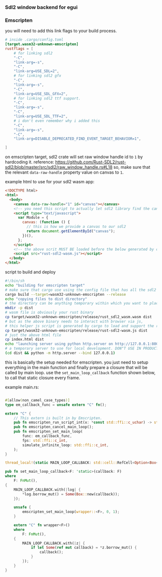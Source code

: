 ### Sdl2 window backend for egui

### Emscripten 
you will need to add this link flags to your build process.

```toml
# inside .cargo/config.toml
[target.wasm32-unknown-emscripten]
rustflags = [
    # for linking sdl2
    "-C",
    "link-arg=-s",
    "-C",
    "link-arg=USE_SDL=2",
    # for linking sdl2 gfx
    "-C",
    "link-arg=-s",
    "-C",
    "link-arg=USE_SDL_GFX=2",
    # for linking sdl2 ttf support. 
    "-C",
    "link-arg=-s",
    "-C",
    "link-arg=USE_SDL_TTF=2",
    # i don't even remember why i added this
    "-C",
    "link-arg=-s",
    "-C",
    "link-arg=DISABLE_DEPRECATED_FIND_EVENT_TARGET_BEHAVIOR=1",

]
```
on emscripten target, sdl2 crate will set raw window handle id to `1` by hardcoding it. reference: https://github.com/Rust-SDL2/rust-sdl2/blob/master/src/sdl2/raw_window_handle.rs#L18
so, make sure that the relevant `data-raw-handle` property value on canvas to `1`.

example html to use for your sdl2 wasm app:
```html
<!DOCTYPE html>
<html>
  <body>
    <canvas data-raw-handle="1" id="canvas"></canvas>
    <!-- you need this script to actually let sdl2 library find the canvas for backing its window -->
    <script type="text/javascript">
      var Module = {
        canvas: (function () {
          // this is how we provide a canvas to our sdl2
          return document.getElementById("canvas");
        })(),
      };
    </script>
    <!-- the above scrit MUST BE loaded before the below generated by cargo. so, don't change the order of these tags -->
    <script src="rust-sdl2-wasm.js"></script>
  </body>
</html>
```
script to build and deploy
```sh
#!/bin/sh
echo "building for emscripten target"
# make sure that cargo use using the config file that has all the sdl2 linker options
cargo build --target=wasm32-unknown-emscripten --release
echo "copying files to dist directory"
# the directory can be anything temporary within which you want to place your server files
mkdir -p dist
# wasm file is obviously your rust binary
cp target/wasm32-unknown-emscripten/release/rust_sdl2_wasm.wasm dist
# but as the above binary needs to interact with browser via js, 
# this helper js script is generated by cargo to load and support the rust wasm binary
cp target/wasm32-unknown-emscripten/release/rust-sdl2-wasm.js dist
# just the above html file
cp index.html dist
echo "launching server using python http.server on http://127.0.0.1:8000/"
# a temporary server to use for local development. DON"T USE IN PRODUCTION!!!
(cd dist && python -m http.server --bind 127.0.0.1)
```

this is basically the setup needed for emscripten. you just need to setup everything in the main function and finally prepare a closure that will be called by main loop.
use the `set_main_loop_callback` function shown below, to call that static closure every frame. 

example main.rs:
```rust

#[allow(non_camel_case_types)]
type em_callback_func = unsafe extern "C" fn();

extern "C" {
    // This extern is built in by Emscripten.
    pub fn emscripten_run_script_int(x: *const std::ffi::c_uchar) -> std::ffi::c_int;
    pub fn emscripten_cancel_main_loop();
    pub fn emscripten_set_main_loop(
        func: em_callback_func,
        fps: std::ffi::c_int,
        simulate_infinite_loop: std::ffi::c_int,
    );
}

thread_local!(static MAIN_LOOP_CALLBACK: std::cell::RefCell<Option<Box<dyn FnMut()>>>  = std::cell::RefCell::new(None));

pub fn set_main_loop_callback<F: 'static>(callback: F)
where
    F: FnMut(),
{
    MAIN_LOOP_CALLBACK.with(|log| {
        *log.borrow_mut() = Some(Box::new(callback));
    });

    unsafe {
        emscripten_set_main_loop(wrapper::<F>, 0, 1);
    }

    extern "C" fn wrapper<F>()
    where
        F: FnMut(),
    {
        MAIN_LOOP_CALLBACK.with(|z| {
            if let Some(ref mut callback) = *z.borrow_mut() {
                callback();
            }
        });
    }
}
```